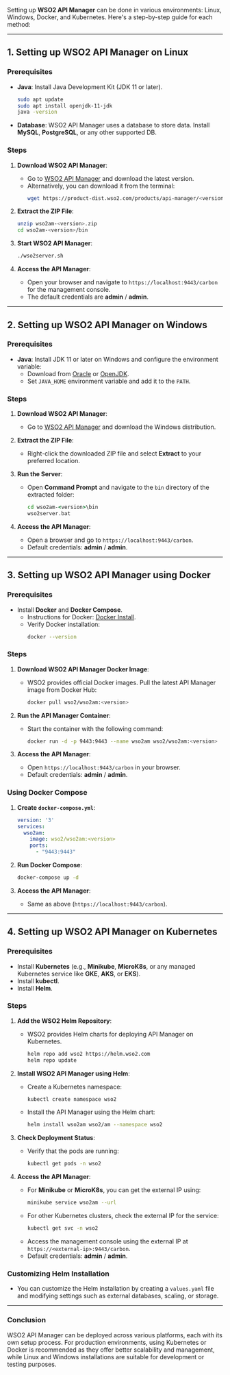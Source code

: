 Setting up **WSO2 API Manager** can be done in various environments: Linux, Windows, Docker, and Kubernetes. Here's a step-by-step guide for each method:

---

## 1. **Setting up WSO2 API Manager on Linux**

### Prerequisites
- **Java**: Install Java Development Kit (JDK 11 or later).
  ```bash
  sudo apt update
  sudo apt install openjdk-11-jdk
  java -version
  ```

- **Database**: WSO2 API Manager uses a database to store data. Install **MySQL**, **PostgreSQL**, or any other supported DB.

### Steps
1. **Download WSO2 API Manager**:
   - Go to [WSO2 API Manager](https://wso2.com/api-management/) and download the latest version.
   - Alternatively, you can download it from the terminal:
     ```bash
     wget https://product-dist.wso2.com/products/api-manager/<version>/wso2am-<version>.zip
     ```

2. **Extract the ZIP File**:
   ```bash
   unzip wso2am-<version>.zip
   cd wso2am-<version>/bin
   ```

3. **Start WSO2 API Manager**:
   ```bash
   ./wso2server.sh
   ```

4. **Access the API Manager**:
   - Open your browser and navigate to `https://localhost:9443/carbon` for the management console.
   - The default credentials are **admin** / **admin**.

---

## 2. **Setting up WSO2 API Manager on Windows**

### Prerequisites
- **Java**: Install JDK 11 or later on Windows and configure the environment variable:
  - Download from [Oracle](https://www.oracle.com/java/technologies/javase-downloads.html) or [OpenJDK](https://openjdk.java.net/).
  - Set `JAVA_HOME` environment variable and add it to the `PATH`.

### Steps
1. **Download WSO2 API Manager**:
   - Go to [WSO2 API Manager](https://wso2.com/api-management/) and download the Windows distribution.

2. **Extract the ZIP File**:
   - Right-click the downloaded ZIP file and select **Extract** to your preferred location.

3. **Run the Server**:
   - Open **Command Prompt** and navigate to the `bin` directory of the extracted folder:
     ```cmd
     cd wso2am-<version>\bin
     wso2server.bat
     ```

4. **Access the API Manager**:
   - Open a browser and go to `https://localhost:9443/carbon`.
   - Default credentials: **admin** / **admin**.

---

## 3. **Setting up WSO2 API Manager using Docker**

### Prerequisites
- Install **Docker** and **Docker Compose**.
  - Instructions for Docker: [Docker Install](https://docs.docker.com/get-docker/).
  - Verify Docker installation:
    ```bash
    docker --version
    ```

### Steps
1. **Download WSO2 API Manager Docker Image**:
   - WSO2 provides official Docker images. Pull the latest API Manager image from Docker Hub:
     ```bash
     docker pull wso2/wso2am:<version>
     ```

2. **Run the API Manager Container**:
   - Start the container with the following command:
     ```bash
     docker run -d -p 9443:9443 --name wso2am wso2/wso2am:<version>
     ```

3. **Access the API Manager**:
   - Open `https://localhost:9443/carbon` in your browser.
   - Default credentials: **admin** / **admin**.

### Using Docker Compose

1. **Create `docker-compose.yml`**:
   ```yaml
   version: '3'
   services:
     wso2am:
       image: wso2/wso2am:<version>
       ports:
         - "9443:9443"
   ```

2. **Run Docker Compose**:
   ```bash
   docker-compose up -d
   ```

3. **Access the API Manager**:
   - Same as above (`https://localhost:9443/carbon`).

---

## 4. **Setting up WSO2 API Manager on Kubernetes**

### Prerequisites
- Install **Kubernetes** (e.g., **Minikube**, **MicroK8s**, or any managed Kubernetes service like **GKE**, **AKS**, or **EKS**).
- Install **kubectl**.
- Install **Helm**.

### Steps

1. **Add the WSO2 Helm Repository**:
   - WSO2 provides Helm charts for deploying API Manager on Kubernetes.
     ```bash
     helm repo add wso2 https://helm.wso2.com
     helm repo update
     ```

2. **Install WSO2 API Manager using Helm**:
   - Create a Kubernetes namespace:
     ```bash
     kubectl create namespace wso2
     ```
   - Install the API Manager using the Helm chart:
     ```bash
     helm install wso2am wso2/am --namespace wso2
     ```

3. **Check Deployment Status**:
   - Verify that the pods are running:
     ```bash
     kubectl get pods -n wso2
     ```

4. **Access the API Manager**:
   - For **Minikube** or **MicroK8s**, you can get the external IP using:
     ```bash
     minikube service wso2am --url
     ```
   - For other Kubernetes clusters, check the external IP for the service:
     ```bash
     kubectl get svc -n wso2
     ```
   - Access the management console using the external IP at `https://<external-ip>:9443/carbon`.
   - Default credentials: **admin** / **admin**.

### Customizing Helm Installation
- You can customize the Helm installation by creating a `values.yaml` file and modifying settings such as external databases, scaling, or storage.

---

### Conclusion

WSO2 API Manager can be deployed across various platforms, each with its own setup process. For production environments, using Kubernetes or Docker is recommended as they offer better scalability and management, while Linux and Windows installations are suitable for development or testing purposes.